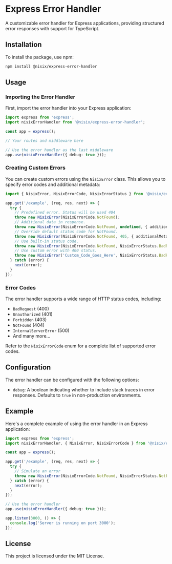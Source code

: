 # Express Error Handler

A customizable error handler for Express applications, providing structured error responses with support for TypeScript.

## Installation

To install the package, use npm:

```bash
npm install @nisix/express-error-handler
```

## Usage

### Importing the Error Handler

First, import the error handler into your Express application:

```typescript
import express from 'express';
import nisixErrorHandler from '@nisix/express-error-handler';

const app = express();

// Your routes and middleware here

// Use the error handler as the last middleware
app.use(nisixErrorHandler({ debug: true }));
```

### Creating Custom Errors

You can create custom errors using the `NisixError` class. This allows you to specify error codes and additional metadata:

```typescript
import { NisixError, NisixErrorCode, NisixErrorStatus } from '@nisix/express-error-handler';

app.get('/example', (req, res, next) => {
  try {
    // Predefined error. Status will be used 404
    throw new NisixError(NisixErrorCode.NotFound);
    // Additional data in response.
    throw new NisixError(NisixErrorCode.NotFound, undefined, { additionalMetadata: 123 });
    // Override default status code for NotFound.
    throw new NisixError(NisixErrorCode.NotFound, 405, { additionalMetadata: 123 });
    // Use built-in status code.
    throw new NisixError(NisixErrorCode.NotFound, NisixErrorStatus.BadRequest);
    // Use custom error with 400 status.
    throw new NisixError('Custom_Code_Goes_Here', NisixErrorStatus.BadRequest);
  } catch (error) {
    next(error);
  }
});
```

### Error Codes

The error handler supports a wide range of HTTP status codes, including:

- `BadRequest` (400)
- `Unauthorized` (401)
- `Forbidden` (403)
- `NotFound` (404)
- `InternalServerError` (500)
- And many more...

Refer to the `NisixErrorCode` enum for a complete list of supported error codes.

## Configuration

The error handler can be configured with the following options:

- `debug`: A boolean indicating whether to include stack traces in error responses. Defaults to `true` in non-production environments.

## Example

Here's a complete example of using the error handler in an Express application:

```typescript
import express from 'express';
import nisixErrorHandler, { NisixError, NisixErrorCode } from '@nisix/express-error-handler';

const app = express();

app.get('/example', (req, res, next) => {
  try {
    // Simulate an error
    throw new NisixError(NisixErrorCode.NotFound, NisixErrorStatus.NotFound, { resource: 'Example' });
  } catch (error) {
    next(error);
  }
});

// Use the error handler
app.use(nisixErrorHandler({ debug: true }));

app.listen(3000, () => {
  console.log('Server is running on port 3000');
});
```

## License

This project is licensed under the MIT License.
